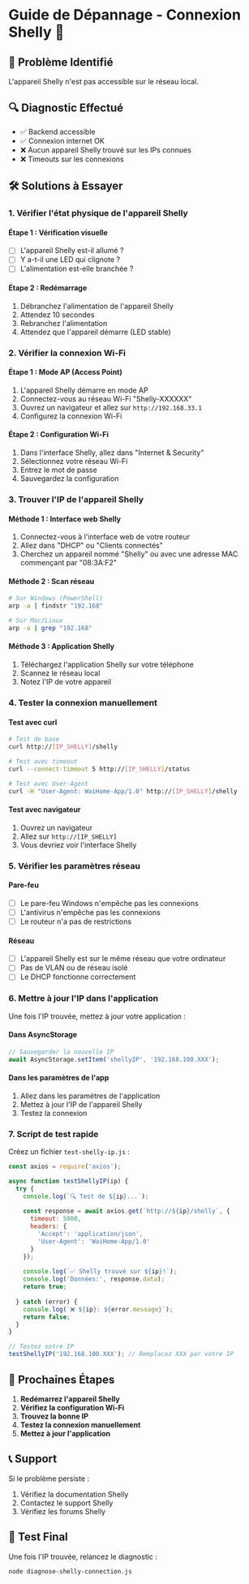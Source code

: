 # Guide de Dépannage - Connexion Shelly 🔧

## 🚨 **Problème Identifié**
L'appareil Shelly n'est pas accessible sur le réseau local.

## 🔍 **Diagnostic Effectué**
- ✅ Backend accessible
- ✅ Connexion internet OK
- ❌ Aucun appareil Shelly trouvé sur les IPs connues
- ❌ Timeouts sur les connexions

## 🛠️ **Solutions à Essayer**

### **1. Vérifier l'état physique de l'appareil Shelly**

#### Étape 1 : Vérification visuelle
- [ ] L'appareil Shelly est-il allumé ?
- [ ] Y a-t-il une LED qui clignote ?
- [ ] L'alimentation est-elle branchée ?

#### Étape 2 : Redémarrage
1. Débranchez l'alimentation de l'appareil Shelly
2. Attendez 10 secondes
3. Rebranchez l'alimentation
4. Attendez que l'appareil démarre (LED stable)

### **2. Vérifier la connexion Wi-Fi**

#### Étape 1 : Mode AP (Access Point)
1. L'appareil Shelly démarre en mode AP
2. Connectez-vous au réseau Wi-Fi "Shelly-XXXXXX"
3. Ouvrez un navigateur et allez sur `http://192.168.33.1`
4. Configurez la connexion Wi-Fi

#### Étape 2 : Configuration Wi-Fi
1. Dans l'interface Shelly, allez dans "Internet & Security"
2. Sélectionnez votre réseau Wi-Fi
3. Entrez le mot de passe
4. Sauvegardez la configuration

### **3. Trouver l'IP de l'appareil Shelly**

#### Méthode 1 : Interface web Shelly
1. Connectez-vous à l'interface web de votre routeur
2. Allez dans "DHCP" ou "Clients connectés"
3. Cherchez un appareil nommé "Shelly" ou avec une adresse MAC commençant par "08:3A:F2"

#### Méthode 2 : Scan réseau
```bash
# Sur Windows (PowerShell)
arp -a | findstr "192.168"

# Sur Mac/Linux
arp -a | grep "192.168"
```

#### Méthode 3 : Application Shelly
1. Téléchargez l'application Shelly sur votre téléphone
2. Scannez le réseau local
3. Notez l'IP de votre appareil

### **4. Tester la connexion manuellement**

#### Test avec curl
```bash
# Test de base
curl http://[IP_SHELLY]/shelly

# Test avec timeout
curl --connect-timeout 5 http://[IP_SHELLY]/status

# Test avec User-Agent
curl -H "User-Agent: WaiHome-App/1.0" http://[IP_SHELLY]/shelly
```

#### Test avec navigateur
1. Ouvrez un navigateur
2. Allez sur `http://[IP_SHELLY]`
3. Vous devriez voir l'interface Shelly

### **5. Vérifier les paramètres réseau**

#### Pare-feu
- [ ] Le pare-feu Windows n'empêche pas les connexions
- [ ] L'antivirus n'empêche pas les connexions
- [ ] Le routeur n'a pas de restrictions

#### Réseau
- [ ] L'appareil Shelly est sur le même réseau que votre ordinateur
- [ ] Pas de VLAN ou de réseau isolé
- [ ] Le DHCP fonctionne correctement

### **6. Mettre à jour l'IP dans l'application**

Une fois l'IP trouvée, mettez à jour votre application :

#### Dans AsyncStorage
```javascript
// Sauvegarder la nouvelle IP
await AsyncStorage.setItem('shellyIP', '192.168.100.XXX');
```

#### Dans les paramètres de l'app
1. Allez dans les paramètres de l'application
2. Mettez à jour l'IP de l'appareil Shelly
3. Testez la connexion

### **7. Script de test rapide**

Créez un fichier `test-shelly-ip.js` :

```javascript
const axios = require('axios');

async function testShellyIP(ip) {
  try {
    console.log(`🔍 Test de ${ip}...`);
    
    const response = await axios.get(`http://${ip}/shelly`, {
      timeout: 5000,
      headers: {
        'Accept': 'application/json',
        'User-Agent': 'WaiHome-App/1.0'
      }
    });
    
    console.log(`✅ Shelly trouvé sur ${ip}!`);
    console.log('Données:', response.data);
    return true;
    
  } catch (error) {
    console.log(`❌ ${ip}: ${error.message}`);
    return false;
  }
}

// Testez votre IP
testShellyIP('192.168.100.XXX'); // Remplacez XXX par votre IP
```

## 🎯 **Prochaines Étapes**

1. **Redémarrez l'appareil Shelly**
2. **Vérifiez la configuration Wi-Fi**
3. **Trouvez la bonne IP**
4. **Testez la connexion manuellement**
5. **Mettez à jour l'application**

## 📞 **Support**

Si le problème persiste :
1. Vérifiez la documentation Shelly
2. Contactez le support Shelly
3. Vérifiez les forums Shelly

## 🔄 **Test Final**

Une fois l'IP trouvée, relancez le diagnostic :
```bash
node diagnose-shelly-connection.js
```

